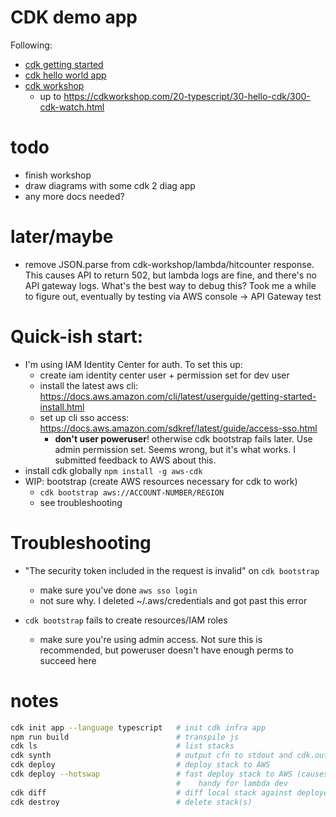 # CDK demo app

Following:

- [cdk getting started](https://docs.aws.amazon.com/cdk/v2/guide/getting_started.html)
- [cdk hello world app](https://docs.aws.amazon.com/cdk/v2/guide/hello_world.html)
- [cdk workshop](https://cdkworkshop.com/)
    - up to https://cdkworkshop.com/20-typescript/30-hello-cdk/300-cdk-watch.html

# todo
- finish workshop
- draw diagrams with some cdk 2 diag app
- any more docs needed?

# later/maybe
- remove JSON.parse from cdk-workshop/lambda/hitcounter response. This causes
  API to return 502, but lambda logs are fine, and there's no API gateway logs.
  What's the best way to debug this? Took me a while to figure out, eventually
  by testing via AWS console -> API Gateway test

# Quick-ish start:
- I'm using IAM Identity Center for auth. To set this up:
    - create iam identity center user + permission set for dev user
    - install the latest aws cli: https://docs.aws.amazon.com/cli/latest/userguide/getting-started-install.html
    - set up cli sso access: https://docs.aws.amazon.com/sdkref/latest/guide/access-sso.html
        - **don't user poweruser**! otherwise cdk bootstrap fails later. Use
          admin permission set. Seems wrong, but it's what works. I submitted
          feedback to AWS about this.
- install cdk globally `npm install -g aws-cdk`
- WIP: bootstrap (create AWS resources necessary for cdk to work)
    - `cdk bootstrap aws://ACCOUNT-NUMBER/REGION`
    - see troubleshooting

# Troubleshooting
- "The security token included in the request is invalid" on `cdk bootstrap`
    - make sure you've done `aws sso login`
    - not sure why. I deleted ~/.aws/credentials and got past this error

- `cdk bootstrap` fails to create resources/IAM roles
    - make sure you're using admin access. Not sure this is recommended, but
      poweruser doesn't have enough perms to succeed here

# notes
```sh
cdk init app --language typescript   # init cdk infra app
npm run build                        # transpile js
cdk ls                               # list stacks
cdk synth                            # output cfn to stdout and cdk.out/
cdk deploy                           # deploy stack to AWS
cdk deploy --hotswap                 # fast deploy stack to AWS (causes drift, use for dev only)
                                     #    handy for lambda dev
cdk diff                             # diff local stack against deployed stack
cdk destroy                          # delete stack(s)
```
